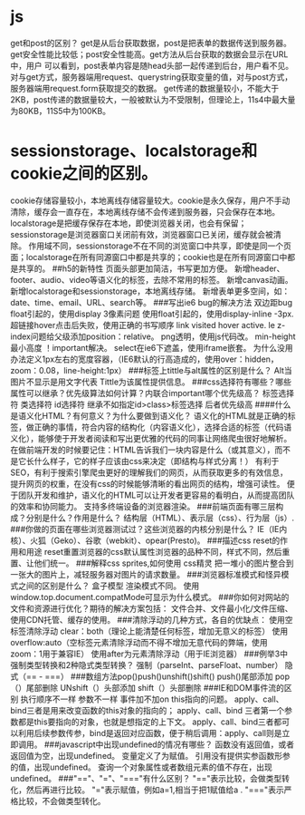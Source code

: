 # js 
 get和post的区别？  get是从后台获取数据，post是把表单的数据传送到服务器。get安全性能比较低；post安全性能高。get方法从后台获取的数据会显示在URL中，用户
 可以看到，post表单内容是随head头部一起传递到后台，用户看不见。
 对与get方式，服务器端用request、querystring获取变量的值，对与post方式，服务器端用request.form获取提交的数据。
 get传递的数据量较小，不能大于2KB，post传递的数据量较大，一般被默认为不受限制，但理论上，11s4中最大量为80KB，11S5中为100KB。
 # sessionstorage、localstorage和cookie之间的区别。
 cookie存储容量较小，本地离线存储容量较大。cookie是永久保存，用户不手动清除，缓存会一直存在，本地离线存储不会传递到服务器，只会保存在本地。
 localstorage是把缓存保存在本地，即使浏览器关闭，也会有保留；sessionstorage是浏览器窗口关闭前有效，浏览器窗口已关闭，缓存就会被清除。
 作用域不同，sessionstorage不在不同的浏览窗口中共享，即使是同一个页面；localstorage在所有同源窗口中都是共享的；cookie也是在所有同源窗口中都是共享的。
 ##h5的新特性
 页面头部更加简洁，书写更加方便。
 新增header、footer、audio、video等语义化的标签，去除不常用的标签。
 新增canvas动画。
 新增localstorage和sessionstorage，本地离线存储。
 新增表单更多空间，如：date、time、email、URL、search等。
 ###写出ie6 bug的解决方法
 双边距bug float引起的，使用display
 3像素问题 使用float引起的，使用display-inline -3px.
 超链接hover点击后失败，使用正确的书写顺序 link visited hover active.
 le z-index问题给父级添加position：relative。
 png透明，使用js代码改。
 min-height最小高度 ！important解决。
 select在ie6下遮盖，使用iframe嵌套。
 为什么没用办法定义1px左右的宽度容器，（IE6默认的行高造成的，使用over：hidden，zoom：0.08，line-height:1px）
 ###<img>标签上tittle与alt属性的区别是什么？
 Alt当图片不显示是用文字代表
 Tittle为该属性提供信息。
 ###css选择符有哪些？哪些属性可以继承？优先级算法如何计算？内联合important哪个优先级高？
 标签选择符 类选择符 id选择符
 继承不如指定id>class>标签选择  后者优先级高
 ####什么是语义化HTML？有何意义？为什么要做到语义化？
 语义化的HTML就是正确的标签，做正确的事情，符合内容的结构化（内容语义化），选择合适的标签（代码语义化），能够使于开发者阅读和写出更优雅的代码的同事让网络爬虫很好地解析。
 在做前端开发的时候要记住：HTML告诉我们一块内容是什么（或其意义），而不是它长什么样子，它的样子应该由css来决定（即结构与样式分离！）
 有利于SEO，有利于搜索引擎爬虫更好的理解我们的网页，从而获取更多的有效信息，提升网页的权重，在没有css的时候能够清晰的看出网页的结构，增强可读性。
 便于团队开发和维护，语义化的HTML可以让开发者更容易的看明白，从而提高团队的效率和协同能力。
 支持多终端设备的浏览器渲染。
 ###前端页面有哪三层构成？分别是什么？作用是什么？
 结构层（HTML）、表示层（css）、行为层（js）.
 ###你做的页面在哪些浏览器测试过？这些浏览器的内核分别是什么？
 IE（IE内核）、火狐（Geko）、谷歌（webkit）、opear(Presto)。
 ###描述css reset的作用和用途
 reset重置浏览器的css默认属性浏览器的品种不同，样式不同，然后重置、让他们统一。
 ###解释css sprites,如何使用
 css精灵 把一堆小的图片整合到一张大的图片上，减轻服务器对图片的请求数量。
 ###浏览器标准模式和怪异模式之间的区别是什么？
 盒子模型 渲染模式不同。
 使用window.top.document.compatMode可显示为什么模式。
 ###你如何对网站的文件和资源进行优化？期待的解决方案包括：
 文件合并、文件最小化/文件压缩、使用CDN托管、缓存的使用。
 ###清除浮动的几种方式，各自的优缺点：
 使用空标签清除浮动 clear：both（理论上能清楚任何标签，增加无意义的标签）
 使用overflow:auto（空标签元素清除浮动而不得不增加无意代码的弊端，使用zoom：1用于兼容IE）
 使用after为元素清除浮动（用于IE浏览器）
 ###例举3中强制类型转换和2种隐式类型转换？
 强制（parseInt、parseFloat、number）
 隐式（== - ===）
 ###数组方法pop()push()unshift()shift()
 push()尾部添加 pop（）尾部删除  UNshift（）头部添加  shift（）头部删除
 ###IE和DOM事件流的区别
 执行顺序不一样  参数不一样  事件加不加on  this指向的问题。
 apply、call、bind三者是用来改变函数的this对象的指向的；
 apply、call、bind 三者第一个参数都是this要指向的对象，也就是想指定的上下文。
 apply、call、bind三者都可以利用后续参数传参，bind是返回对应函数，便于稍后调用：apply、call则是立即调用。
 ###javascript中出现undefined的情况有哪些？
 函数没有返回值，或者返回值为空，出现undefined。
 变量定义了为赋值。
 引用没有提供实参函数形参的值，出现undefined。
 查询一个对象属性或者数组元素的值不存在，出现undefined。
 ###"=="、"="、"==="有什么区别？
 "=="表示比较，会做类型转化，然后再进行比较。
 "="表示赋值，例如a=1,相当于把1赋值给a .
 "==="表示严格比较，不会做类型转化。
